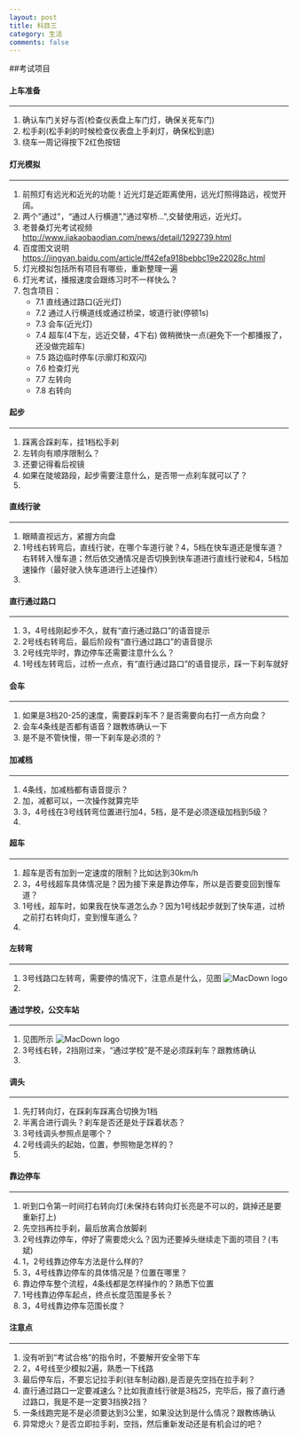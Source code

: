 ```yaml
---
layout: post
title: 科目三
category: 生活
comments: false
---
```


##考试项目

#### 上车准备
---
1. 确认车门关好与否(检查仪表盘上车门灯，确保关死车门)
2. 松手刹(松手刹的时候检查仪表盘上手刹灯，确保松到底)
3. 绕车一周记得按下2红色按钮

#### 灯光模拟
---
1. 前照灯有远光和近光的功能！近光灯是近距离使用，远光灯照得路远，视觉开阔。
2. 两个"通过"，“通过人行横道”,"通过窄桥...",交替使用远，近光灯。
3. 老普桑灯光考试视频<http://www.jiakaobaodian.com/news/detail/1292739.html>
4. 百度图文说明<https://jingyan.baidu.com/article/ff42efa918bebbc19e22028c.html>
5. 灯光模拟包括所有项目有哪些，重新整理一遍
6. 灯光考试，播报速度会跟练习时不一样快么？
7. 包含项目：
	* 7.1 直线通过路口(近光灯)
	* 7.2 通过人行横道线或通过桥梁，坡道行驶(停顿1s)
	* 7.3 会车(近光灯)
	* 7.4 超车(4下左，远近交替，4下右) 做稍微快一点(避免下一个都播报了，还没做完超车)
	* 7.5 路边临时停车(示廓灯和双闪)
	* 7.6 检查灯光
	* 7.7 左转向
	* 7.8 右转向

#### 起步
---
1. 踩离合踩刹车，挂1档松手刹
2. 左转向有顺序限制么？
3. 还要记得看后视镜
4. 如果在陡坡路段，起步需要注意什么，是否带一点刹车就可以了？
5. 

#### 直线行驶
---
1. 眼睛直视远方，紧握方向盘
2. 1号线右转弯后，直线行驶，在哪个车道行驶？4，5档在快车道还是慢车道？右转转入慢车道；然后依交通情况是否切换到快车道进行直线行驶和4，5档加速操作（最好驶入快车道进行上述操作）
3. 

#### 直行通过路口
---
1. 3，4号线刚起步不久，就有“直行通过路口”的语音提示
2. 2号线右转弯后，最后阶段有“直行通过路口”的语音提示
3. 2号线完毕时，靠边停车还需要注意什么么？
4. 1号线左转弯后，过桥一点点，有“直行通过路口”的语音提示，踩一下刹车就好

#### 会车
---
1. 如果是3档20-25的速度，需要踩刹车不？是否需要向右打一点方向盘？
2. 会车4条线是否都有语音？跟教练确认一下
3. 是不是不管快慢，带一下刹车是必须的？


#### 加减档
---
1. 4条线，加减档都有语音提示？
2. 加，减都可以，一次操作就算完毕
3. 3，4号线在3号线转弯位置进行加4，5档，是不是必须逐级加档到5级？
4. 

#### 超车
---
1. 超车是否有加到一定速度的限制？比如达到30km/h
2. 3，4号线超车具体情况是？因为接下来是靠边停车，所以是否要变回到慢车道？
3. 1号线，超车时，如果我在快车道怎么办？因为1号线起步就到了快车道，过桥之前打右转向灯，变到慢车道么？
4. 

#### 左转弯
---
1.  3号线路口左转弯，需要停的情况下，注意点是什么，见图
	![MacDown logo](https://github.com/iWatching/blog/blob/gh-pages/images/round3_left.jpg?raw=true)
2.


#### 通过学校，公交车站
---
1. 见图所示
	 ![MacDown logo](https://github.com/iWatching/blog/blob/gh-pages/images/round_all.jpeg?raw=true)
2. 3号线右转，2挡刚过来，“通过学校”是不是必须踩刹车？跟教练确认
3. 


#### 调头
---
1. 先打转向灯，在踩刹车踩离合切换为1档
2. 半离合进行调头？刹车是否还是处于踩着状态？
3. 3号线调头参照点是哪个？
4. 2号线调头的起始，位置，参照物是怎样的？
5. 

#### 靠边停车
---
1. 听到口令第一时间打右转向灯(未保持右转向灯长亮是不可以的，跳掉还是要重新打上)
2. 先空挡再拉手刹，最后放离合放脚刹
3. 2号线靠边停车，停好了需要熄火么？因为还要掉头继续走下面的项目？(韦斌)
4. 1，2号线靠边停车方法是什么样的?
5. 3，4号线靠边停车的具体情况是？位置在哪里？
6. 靠边停车整个流程，4条线都是怎样操作的？熟悉下位置
7. 1号线靠边停车起点，终点长度范围是多长？
8. 3，4号线靠边停车范围长度？

#### 注意点
---
1. 没有听到“考试合格”的指令时，不要解开安全带下车
2. 2，4号线至少模拟2遍，熟悉一下线路
3. 最后停车后，不要忘记拉手刹(驻车制动器),是否是先空挡在拉手刹？
4. 直行通过路口一定要减速么？比如我直线行驶是3档25，完毕后，报了直行通过路口，我是不是一定要3挡换2挡？
5. 一条线跑完是不是必须要达到3公里，如果没达到是什么情况？跟教练确认
6. 异常熄火？是否立即拉手刹，空挡，然后重新发动还是有机会过的吧？





